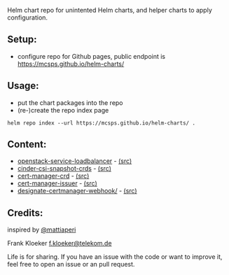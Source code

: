 Helm chart repo for unintented Helm charts, and helper charts to apply configuration.

Setup:
------

* configure repo for Github pages, public endpoint is https://mcsps.github.io/helm-charts/

Usage:
------

* put the chart packages into the repo
* (re-)create the repo index page

```
helm repo index --url https://mcsps.github.io/helm-charts/ .
```

Content:
--------

* [openstack-service-loadbalancer](charts/openstack-service-loadbalancer) -
  [(src)](https://github.com/mcsps/helm-charts/tree/master/charts/openstack-service-loadbalancer)
* [cinder-csi-snapshot-crds](charts/cinder-csi-snapshot-crds) - 
  [(src)](https://github.com/mcsps/helm-charts/tree/master/charts/cinder-csi-snapshot-crds)
* [cert-manager-crd](charts/cert-manager-crd) - 
  [(src)](https://github.com/mcsps/helm-charts/tree/master/charts/cert-manager-crd)
* [cert-manager-issuer](charts/cert-manager-issuer) - 
  [(src)](https://github.com/mcsps/helm-charts/tree/master/charts/cert-manager-issuer)
* [designate-certmanager-webhook/](charts/designate-certmanager-webhook) -
  [(src)](https://github.com/mcsps/helm-charts/tree/master/charts/designate-certmanager-webhook)


Credits:
--------

inspired by [@mattiaperi](https://medium.com/@mattiaperi/create-a-public-helm-chart-repository-with-github-pages-49b180dbb417)

Frank Kloeker <f.kloeker@telekom.de>

Life is for sharing. If you have an issue with the code or want to improve it,
feel free to open an issue or an pull request.


